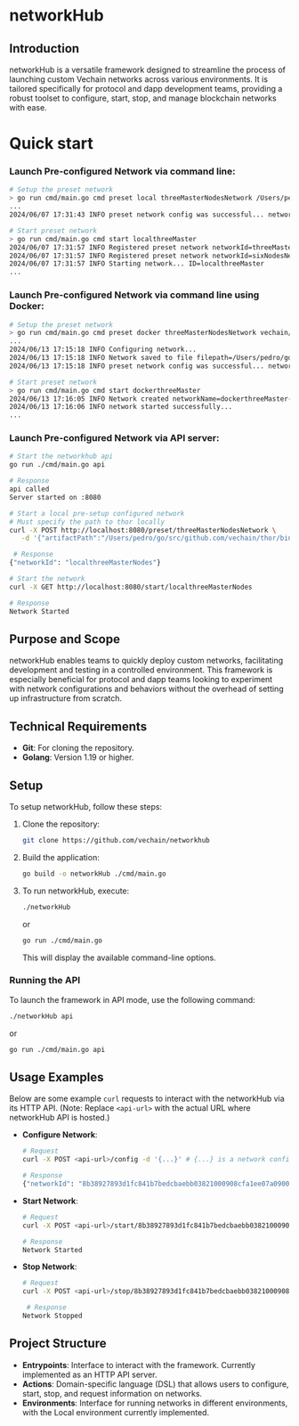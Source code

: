 # networkHub

## Introduction
networkHub is a versatile framework designed to streamline the process of launching custom Vechain networks across various environments. It is tailored specifically for protocol and dapp development teams, providing a robust toolset to configure, start, stop, and manage blockchain networks with ease.

# Quick start
### **Launch Pre-configured Network via command line**:
  ```bash
  # Setup the preset network
  > go run cmd/main.go cmd preset local threeMasterNodesNetwork /Users/pedro/go/src/github.com/vechain/thor/bin/thor
  ...
  2024/06/07 17:31:43 INFO preset network config was successful... networkId=localthreeMaster
  
  # Start preset network
  > go run cmd/main.go cmd start localthreeMaster
  2024/06/07 17:31:57 INFO Registered preset network networkId=threeMasterNodesNetwork
  2024/06/07 17:31:57 INFO Registered preset network networkId=sixNodesNetwork
  2024/06/07 17:31:57 INFO Starting network... ID=localthreeMaster
  ...
  ```
### **Launch Pre-configured Network via command line using Docker**:
  ```bash
  # Setup the preset network
  > go run cmd/main.go cmd preset docker threeMasterNodesNetwork vechain/thor:latest
  ...
  2024/06/13 17:15:18 INFO Configuring network...
  2024/06/13 17:15:18 INFO Network saved to file filepath=/Users/pedro/go/src/github.com/vechain/networkhub/networks_db.json
  2024/06/13 17:15:18 INFO preset network config was successful... networkId=dockerthreeMaster
  
  # Start preset network
  > go run cmd/main.go cmd start dockerthreeMaster
  2024/06/13 17:16:05 INFO Network created networkName=dockerthreeMaster-network
  2024/06/13 17:16:06 INFO network started successfully...
  ...
  ```


### **Launch Pre-configured Network via API server**:
  ```bash
  # Start the networkhub api
  go run ./cmd/main.go api
  
  # Response
  api called
  Server started on :8080
  
  # Start a local pre-setup configured network 
  # Must specify the path to thor locally
  curl -X POST http://localhost:8080/preset/threeMasterNodesNetwork \
     -d '{"artifactPath":"/Users/pedro/go/src/github.com/vechain/thor/bin/thor", "environment":"local"}'
  
   # Response
  {"networkId": "localthreeMasterNodes"}
  
  # Start the network
  curl -X GET http://localhost:8080/start/localthreeMasterNodes
  
  # Response
  Network Started
  ```

## Purpose and Scope
networkHub enables teams to quickly deploy custom networks, facilitating development and testing in a controlled environment. This framework is especially beneficial for protocol and dapp teams looking to experiment with network configurations and behaviors without the overhead of setting up infrastructure from scratch.


## Technical Requirements
- **Git**: For cloning the repository.
- **Golang**: Version 1.19 or higher.

## Setup
To setup networkHub, follow these steps:

1. Clone the repository:
   ```bash
   git clone https://github.com/vechain/networkhub
   ```
2. Build the application:
   ```bash
   go build -o networkHub ./cmd/main.go
   ```
3. To run networkHub, execute:
   ```bash
   ./networkHub
   ```
   or
   ```bash
   go run ./cmd/main.go
   ```
   This will display the available command-line options.

### Running the API
To launch the framework in API mode, use the following command:
```bash
./networkHub api
```
or
```bash
go run ./cmd/main.go api
```

## Usage Examples
Below are some example `curl` requests to interact with the networkHub via its HTTP API. 
(Note: Replace `<api-url>` with the actual URL where networkHub API is hosted.)

- **Configure Network**:
  ```bash
  # Request
  curl -X POST <api-url>/config -d '{...}' # {...} is a network config json
  
  # Response
  {"networkId": "8b38927893d1fc841b7bedcbaebb03821000908cfa1ee07a09002bc0e0ed3caf"}
  ```
  

- **Start Network**:
  ```bash
  # Request
  curl -X POST <api-url>/start/8b38927893d1fc841b7bedcbaebb03821000908cfa1ee07a09002bc0e0ed3caf
  
  # Response
  Network Started
  ```

- **Stop Network**:
  ```bash
  # Request
  curl -X POST <api-url>/stop/8b38927893d1fc841b7bedcbaebb03821000908cfa1ee07a09002bc0e0ed3caf
  
   # Response
  Network Stopped
  ```



## Project Structure
- **Entrypoints**: Interface to interact with the framework. Currently implemented as an HTTP API server.
- **Actions**: Domain-specific language (DSL) that allows users to configure, start, stop, and request information on networks.
- **Environments**: Interface for running networks in different environments, with the Local environment currently implemented.

```
